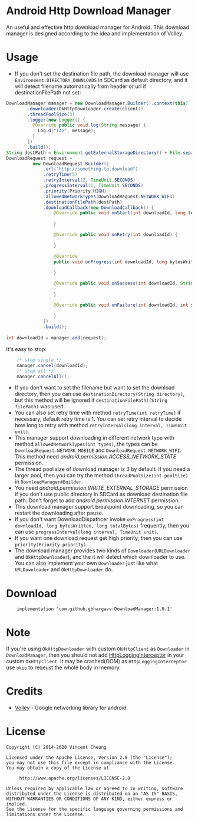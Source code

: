 
Android Http Download Manager
===========================

An useful and effective http download manager for Android. This download manager is designed according to the idea and implementation of Volley.


Usage
=====
* If you don't set the destination file path, the download manager will use `Environment.DIRECTORY_DOWNLOADS` in SDCard as default directory, and it will detect filename automatically from header or url if destinationFilePath not set:
```java
DownloadManager manager = new DownloadManager.Builder().context(this)
        .downloader(OkHttpDownloader.create(client))
        .threadPoolSize(3)
        .logger(new Logger() {
          @Override public void log(String message) {
            Log.d("TAG", message);
          }
        })
        .build();
String destPath = Environment.getExternalStorageDirectory() + File.separator + "test.apk";
DownloadRequest request = 
          new DownloadRequest.Builder()
              .url("http://something.to.download")
              .retryTime(5)
              .retryInterval(2, TimeUnit.SECONDS)
              .progressInterval(1, TimeUnit.SECONDS)
              .priority(Priority.HIGH)
              .allowedNetworkTypes(DownloadRequest.NETWORK_WIFI)
              .destinationFilePath(destPath)
              .downloadCallback(new DownloadCallback() {
                  @Override public void onStart(int downloadId, long totalBytes) {
						
                  }

                  @Override public void onRetry(int downloadId) {
						
                  }

                  @Override
                  public void onProgress(int downloadId, long bytesWritten, long totalBytes) {
						
                  }

                  @Override public void onSuccess(int downloadId, String filePath) {
						
                  }

                  @Override public void onFailure(int downloadId, int statusCode, String errMsg) {
						
                  }
              })
              .build();
				
int downloadId = manager.add(request);
```
It's easy to stop:
```java
	/* stop single */
	manager.cancel(downloadId);
	/* stop all */
	manager.cancelAll();
```

* If you don't want to set the filename but want to set the download directory, then you can use `destinationDirectory(String directory)`, but this method will be ignored if `destinationFilePath((String filePath)` was used.
* You can also set retry time with method `retryTime(int retryTime)` if necessary, default retry time is 1. You can set retry interval to decide how long to retry with method `retryInterval(long interval, TimeUnit unit)`.
* This manager support downloading in different network type with method `allowedNetworkTypes(int types)`, the types can be `DownloadRequest.NETWORK_MOBILE` and `DownloadRequest.NETWORK_WIFI`. This method need *android.permission.ACCESS_NETWORK_STATE* permission.
* The thread pool size of download manager is 3 by default. If you need a larger pool, then you can try the method `threadPoolSize(int poolSize)` in `DownloadManager#Builder`.
* You need *android.permission.WRITE_EXTERNAL_STORAGE* permission if you don't use public directory in SDCard as download destination file path. Don't forget to add *android.permission.INTERNET* permission.
* This download manager support breakpoint downloading, so you can restart the downloading after pause.
* If you don't want DownloadDispathcer invoke `onProgress(int downloadId, long bytesWritten, long totalBytes)` frequently, then you can use `progressInterval(long interval, TimeUnit unit)`.
* If you want one download request get high priority, then you can use `priority(Priority priority)`.
* The download manager provides two kinds of `Downloader`(`URLDownloader` and `OkHttpDownloader`), and the it will detect which downloader to use. You can also implement your own `Downloader` just like what `URLDownloader` and `OkHttpDownloader` do.



Download
========

        implementation 'com.github.gbhargavv:DownloadManager:1.0.1'


Note
====
If you're using `OkHttpDownloader` with custom `OkHttpClient` as `Downloader` in `DownloadManager`, then you should not add [HttpLoggingInterceptor][2] in your custom `OkHttpClient`. It may be crashed(OOM) as `HttpLoggingInterceptor ` use `okio` to reqeust the whole body in memory.


Credits
=======
* [Volley][1] - Google networking library for android.



License
=======

    Copyright (C) 2014-2020 Vincent Cheung

    Licensed under the Apache License, Version 2.0 (the "License");
    you may not use this file except in compliance with the License.
    You may obtain a copy of the License at
    
         http://www.apache.org/licenses/LICENSE-2.0
    
    Unless required by applicable law or agreed to in writing, software
    distributed under the License is distributed on an "AS IS" BASIS,
    WITHOUT WARRANTIES OR CONDITIONS OF ANY KIND, either express or implied.
    See the License for the specific language governing permissions and
    limitations under the License.


[1]: https://android.googlesource.com/platform/frameworks/volley
[2]: https://github.com/square/okhttp/tree/master/okhttp-logging-interceptor
[3]: https://search.maven.org/remote_content?g=com.coolerfall&amp;a=android-http-download-manager&amp;v=LATEST
